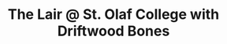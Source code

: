 ---
title: 'The Lair @ St. Olaf College with Driftwood Bones'
location: 'Northfield, MN'
datetime: 2015-11-15
tickets: 'http://ticketfly.com'
facebook: ''
twitter: ''
---
